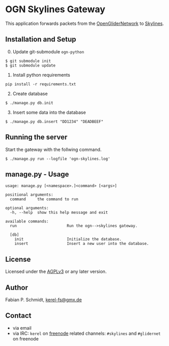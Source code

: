 # OGN Skylines Gateway
This application forwards packets from the [OpenGliderNetwork](http://glidernet.org) to [Skylines](https://skylines.aero).

## Installation and Setup
0. Update git-submodule `ogn-python`
```
$ git submodule init
$ git submodule update
```

1. Install python requirements
```
pip install -r requirements.txt
```

2. Create database
```
$ ./manage.py db.init
```

3. Insert some data into the database
```
$ ./manage.py db.insert "DD1234" "DEADBEEF"
```

## Running the server
Start the gateway with the follwing command.

```
$ ./manage.py run --logfile 'ogn-skylines.log'
```

## manage.py - Usage
```
usage: manage.py [<namespace>.]<command> [<args>]

positional arguments:
  command     the command to run

optional arguments:
  -h, --help  show this help message and exit

available commands:
  run                      Run the ogn-->skylines gateway.
  
  [db]
    init                   Initialize the database.
    insert                 Insert a new user into the database.
```

## License
Licensed under the [AGPLv3](LICENSE) or any later version.

## Author
Fabian P. Schmidt, <kerel-fs@gmx.de>

## Contact
- via email
- via IRC: `kerel` on [freenode](irc://chat.freenode.net)
            related channels: `#skylines` and `#glidernet` on freenode
